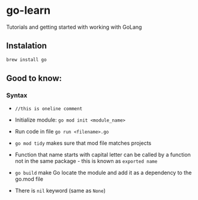 # go-learn
Tutorials and getting started with working with GoLang

## Instalation
```sh
brew install go
```


## Good to know:

### Syntax

- `//this is oneline comment`

- Initialize module: `go mod init <module_name>`
- Run code in file `go run <filename>.go`
-  `go mod tidy` makes sure that mod file matches projects

- Function that name starts with capital letter can be called by a function not in the same package - this is known as `exported name`
- `go build` make Go locate the module and add it as a dependency to the go.mod file
- There is `nil` keyword (same as `None`)